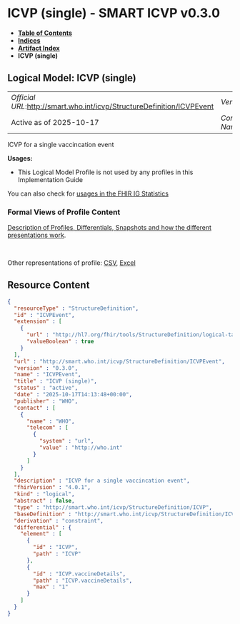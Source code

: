 # ICVP (single) - SMART ICVP v0.3.0

* [**Table of Contents**](toc.md)
* [**Indices**](indices.md)
* [**Artifact Index**](artifacts.md)
* **ICVP (single)**

## Logical Model: ICVP (single) 

| | |
| :--- | :--- |
| *Official URL*:http://smart.who.int/icvp/StructureDefinition/ICVPEvent | *Version*:0.3.0 |
| Active as of 2025-10-17 | *Computable Name*:ICVPEvent |

 
ICVP for a single vaccincation event 

**Usages:**

* This Logical Model Profile is not used by any profiles in this Implementation Guide

You can also check for [usages in the FHIR IG Statistics](https://packages2.fhir.org/xig/smart.who.int.icvp|current/StructureDefinition/ICVPEvent)

### Formal Views of Profile Content

 [Description of Profiles, Differentials, Snapshots and how the different presentations work](http://build.fhir.org/ig/FHIR/ig-guidance/readingIgs.html#structure-definitions). 

 

Other representations of profile: [CSV](StructureDefinition-ICVPEvent.csv), [Excel](StructureDefinition-ICVPEvent.xlsx) 



## Resource Content

```json
{
  "resourceType" : "StructureDefinition",
  "id" : "ICVPEvent",
  "extension" : [
    {
      "url" : "http://hl7.org/fhir/tools/StructureDefinition/logical-target",
      "valueBoolean" : true
    }
  ],
  "url" : "http://smart.who.int/icvp/StructureDefinition/ICVPEvent",
  "version" : "0.3.0",
  "name" : "ICVPEvent",
  "title" : "ICVP (single)",
  "status" : "active",
  "date" : "2025-10-17T14:13:48+00:00",
  "publisher" : "WHO",
  "contact" : [
    {
      "name" : "WHO",
      "telecom" : [
        {
          "system" : "url",
          "value" : "http://who.int"
        }
      ]
    }
  ],
  "description" : "ICVP for a single vaccincation event",
  "fhirVersion" : "4.0.1",
  "kind" : "logical",
  "abstract" : false,
  "type" : "http://smart.who.int/icvp/StructureDefinition/ICVP",
  "baseDefinition" : "http://smart.who.int/icvp/StructureDefinition/ICVP",
  "derivation" : "constraint",
  "differential" : {
    "element" : [
      {
        "id" : "ICVP",
        "path" : "ICVP"
      },
      {
        "id" : "ICVP.vaccineDetails",
        "path" : "ICVP.vaccineDetails",
        "max" : "1"
      }
    ]
  }
}

```
